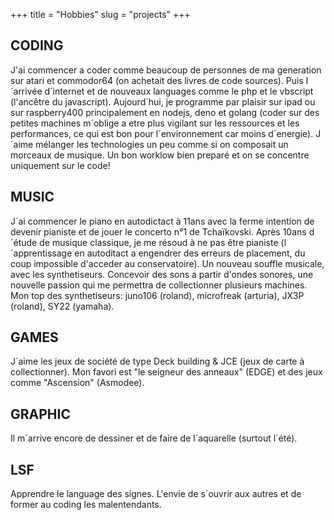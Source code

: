 +++
title = "Hobbies"
slug = "projects"
+++

## CODING

J'ai commencer a coder comme beaucoup de personnes de ma generation sur atari et commodor64 (on achetait des livres de code sources). Puis l´arrivée d´internet et de nouveaux languages comme le php et le vbscript (l'ancêtre du javascript). Aujourd´hui, je programme par plaisir sur ipad ou sur raspberry400 principalement en nodejs, deno et golang (coder sur des petites machines m´oblige a etre plus vigilant sur les ressources et les performances, ce qui est bon pour l´environnement car moins d´energie). J´aime mélanger les technologies un peu comme si on composait un morceaux de musique. Un bon worklow bien preparé et on se concentre uniquement sur le code!

## MUSIC

J´ai commencer le piano en autodictact à 11ans avec la ferme intention de devenir pianiste et de jouer le concerto n°1 de Tchaïkovski. Après 10ans d´étude de musique classique, je me résoud à ne pas être pianiste (l´apprentissage en autoditact a engendrer des erreurs de placement, du coup impossible d'acceder au conservatoire). 
Un nouveau souffle musicale, avec les synthetiseurs. Concevoir des sons a partir d'ondes sonores, une nouvelle passion qui me permettra de collectionner plusieurs machines. Mon top des synthetiseurs: juno106 (roland), microfreak (arturia), JX3P (roland), SY22 (yamaha).

## GAMES

J´aime les jeux de société de type Deck building & JCE (jeux de carte à collectionner). Mon favori est "le seigneur des anneaux" (EDGE) et des jeux comme "Ascension" (Asmodee).

## GRAPHIC

Il m´arrive encore de dessiner et de faire de l´aquarelle (surtout l´été). 

## LSF

Apprendre le language des signes. L'envie de s´ouvrir aux autres et de former au coding les malentendants.
